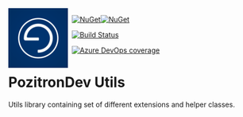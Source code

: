 <img align="left" src="pozitronlogo.png" width="120" height="120">

&nbsp; [![NuGet](https://img.shields.io/nuget/v/PozitronDev.Utils.svg)](https://www.nuget.org/packages/PozitronDev.Utils)[![NuGet](https://img.shields.io/nuget/dt/PozitronDev.Utils.svg)](https://www.nuget.org/packages/PozitronDev.Utils)

&nbsp; [![Build Status](https://dev.azure.com/pozitrondev/PozitronDev.Utils/_apis/build/status/fiseni.PozitronDev.Utils?branchName=master)](https://dev.azure.com/pozitrondev/PozitronDev.Utils/_build/latest?definitionId=2&branchName=master)

&nbsp; [![Azure DevOps coverage](https://img.shields.io/azure-devops/coverage/pozitrondev/PozitronDev.Utils/2.svg)](https://dev.azure.com/pozitrondev/PozitronDev.Utils/_build/latest?definitionId=2&branchName=master)

# PozitronDev Utils

Utils library containing set of different extensions and helper classes.

